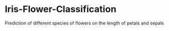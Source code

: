 # Iris-Flower-Classification
Prediction of different species of flowers on the length of petals and sepals
